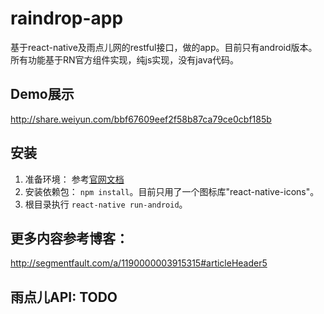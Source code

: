 # raindrop-app
基于react-native及雨点儿网的restful接口，做的app。目前只有android版本。所有功能基于RN官方组件实现，纯js实现，没有java代码。

## Demo展示
http://share.weiyun.com/bbf67609eef2f58b87ca79ce0cbf185b

## 安装
1. 准备环境： 参考[官网文档](https://facebook.github.io/react-native/docs/getting-started.html#content)
2. 安装依赖包： `npm install`。目前只用了一个图标库"react-native-icons"。
3. 根目录执行 `react-native run-android`。

## 更多内容参考博客：
http://segmentfault.com/a/1190000003915315#articleHeader5

## 雨点儿API: TODO
